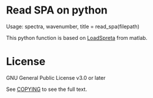 # Read SPA on python

Usage:
spectra, wavenumber, title = read_spa(filepath)

This python function is based on [LoadSpreta](https://la.mathworks.com/matlabcentral/fileexchange/57904-loadspectra) from matlab.

# License
GNU General Public License v3.0 or later

See [COPYING](COPYING) to see the full text.
